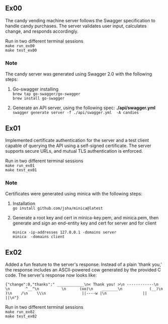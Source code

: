 ## Ex00
The candy vending machine server follows the Swagger specification to handle 
candy purchases. The server validates user input, calculates change, and 
responds accordingly.

Run in two different terminal sessions  
`make run_ex00`  
`make test_ex00`

### Note
The candy server was generated using Swagger 2.0 with the following steps:  

1. Go-swagger installing  
   `brew tap go-swagger/go-swagger`  
   `brew install go-swagger`

2. Generate an API server, using the following spec: **./api/swagger.yml**  
   `swagger generate server -f ./api/swagger.yml  -A candies`

## Ex01
Implemented certificate authentication for the server and a test client capable of 
querying the API using a self-signed certificate. The server supports secure URLs, 
and mutual TLS authentication is enforced.

Run in two different terminal sessions  
`make run_ex01`  
`make test_ex01`

### Note
Certificates were generated using minica with the following steps:  

1. Installation  
   `go install github.com/jsha/minica@latest`  

2. Generate a root key and cert in minica-key.pem, and minica.pem,
   then generate and sign an end-entity key and cert for server and for client  

   `minica -ip-addresses 127.0.0.1 -domains server`  
   `minica  -domains client`

## Ex02
Added a fun feature to the server's response. Instead of a plain 'thank you,' 
the response includes an ASCII-powered cow generated by the provided C code. 
The server's response now looks like:
```
{"change":0,"thanks":" ____________\n< Thank you! >\n ------------\n        \n       ^__^\n          \n      (oo)\n    _______\n            (__)\n           )\n    /\n    \\\n                ||----w |\n                ||     ||\n"}

```

Run in two different terminal sessions  
`make run_ex02`  
`make test_ex02`
